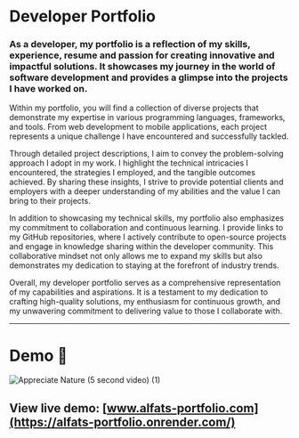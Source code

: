 # Developer Portfolio

### As a developer, my portfolio is a reflection of my skills, experience, resume and passion for creating innovative and impactful solutions. It showcases my journey in the world of software development and provides a glimpse into the projects I have worked on.

Within my portfolio, you will find a collection of diverse projects that demonstrate my expertise in various programming languages, frameworks, and tools. From web development to mobile applications, each project represents a unique challenge I have encountered and successfully tackled.

Through detailed project descriptions, I aim to convey the problem-solving approach I adopt in my work. I highlight the technical intricacies I encountered, the strategies I employed, and the tangible outcomes achieved. By sharing these insights, I strive to provide potential clients and employers with a deeper understanding of my abilities and the value I can bring to their projects.

In addition to showcasing my technical skills, my portfolio also emphasizes my commitment to collaboration and continuous learning. I provide links to my GitHub repositories, where I actively contribute to open-source projects and engage in knowledge sharing within the developer community. This collaborative mindset not only allows me to expand my skills but also demonstrates my dedication to staying at the forefront of industry trends.

Overall, my developer portfolio serves as a comprehensive representation of my capabilities and aspirations. It is a testament to my dedication to crafting high-quality solutions, my enthusiasm for continuous growth, and my unwavering commitment to delivering value to those I collaborate with. 

---

# Demo :movie_camera:

![Appreciate Nature (5 second video) (1)](https://media.githubusercontent.com/media/alfatcse/gifTest/main/portfolio.gif)

## View live demo: [www.alfats-portfolio.com](https://alfats-portfolio.onrender.com/)



